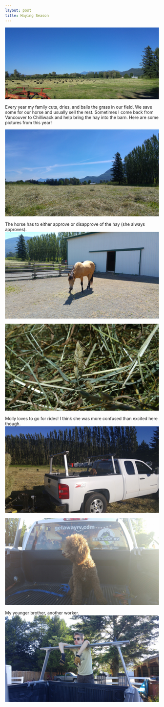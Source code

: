 ```yaml
---
layout: post
title: Haying Season
---
```


![Haying](/images/haying-2015.jpg)

Every year my family cuts, dries, and bails the grass in our field. We save some for our horse and usually sell the rest. Sometimes I come back from Vancouver to Chilliwack and help bring the hay into the barn. Here are some pictures from this year!

<!--more-->

![Field of hay](/images/haying-2015/hay.jpg)

The horse has to either approve or disapprove of the hay (she always approves).
![Horse eating hay](/images/haying-2015/horse.jpg)

![Close-up of hay](/images/haying-2015/grain-macro.jpg)

Molly loves to go for rides! I think she was more confused than excited here though.
![Dog in truck 1](/images/haying-2015/dog-in-truck.jpg)

![Dog in truck 2](/images/haying-2015/dog-in-truck-2.jpg)

My younger brother, another worker.
![Another worker](/images/haying-2015/brother.jpg)
